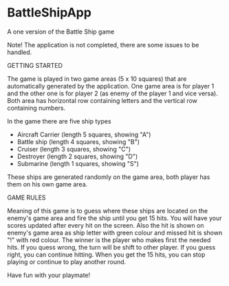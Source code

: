 # BattleShipApp
A one version of the Battle Ship game

Note! The application is not completed, there are some issues to be handled.

GETTING STARTED

The game is played in two game areas (5 x 10 squares) that are automatically generated by the application.
One game area is for player 1 and the other one is for player 2 (as enemy of the player 1 and vice versa).
Both area has horizontal row containing letters and the vertical row containing numbers.

In the game there are five ship types 
- Aircraft Carrier (length 5 squares, showing "A")
- Battle ship (length 4 squares, showing "B")
- Cruiser (length 3 squares, showing "C")
- Destroyer (length 2 squares, showing "D")
- Submarine (length 1 squares, showing "S")

These ships are generated randomly on the game area, both player has them on his own game area.

GAME RULES

Meaning of this game is to guess where these ships are located on the enemy's game area
and fire the ship until you get 15 hits.
You will have your scores updated after every hit on the screen.
Also the hit is shown on enemy's game area as ship letter with green colour 
and missed hit is shown "!" with red colour.
The winner is the player who makes first the needed hits.
If you quess wrong, the turn will be shift to other player.
If you guess right, you can continue hitting.
When you get the 15 hits, you can stop playing or continue to play another round.

Have fun with your playmate!

